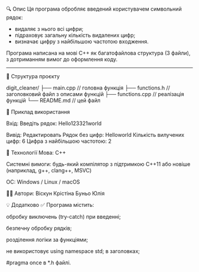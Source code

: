 🔍 Опис
Ця програма обробляє введений користувачем символьний рядок:

- видаляє з нього всі цифри;
- підраховує загальну кількість видалених цифр;
- визначає цифру з найбільшою частотою входження.

Програма написана на мові C++ як багатофайлова структура (3 файли), з дотриманням вимог до оформлення коду.

---

📁 Структура проєкту

digit_cleaner/
├── main.cpp // головна функція
├── functions.h // заголовковий файл з описами функцій
├── functions.cpp // реалізація функцій
└── README.md // цей файл

🧪 Приклад використання

Вхід:
Введіть рядок: Hello123321world

Вивід:
Редактировать
Рядок без цифр: Helloworld
Кількість вилучених цифр: 6
Цифра з найбільшою частотою: 2

🧱 Технології
Мова: C++

Системні вимоги: будь-який компілятор з підтримкою C++11 або новіше (наприклад, g++, clang++, MSVC)

ОС: Windows / Linux / macOS

👨‍💻 Автори:
Віскун Крістіна
Буньо Юлія

💡 Додатково
✅ Програма містить:

обробку виключень (try-catch) при введенні;

безпечну обробку рядків;

розділення логіки за функціями;

не використовує using namespace std; в заголовках;

#pragma once в *.h файлі.


